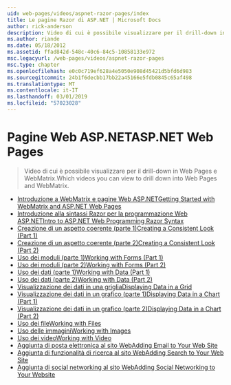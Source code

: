 ```yaml
---
uid: web-pages/videos/aspnet-razor-pages/index
title: Le pagine Razor di ASP.NET | Microsoft Docs
author: rick-anderson
description: Video di cui è possibile visualizzare per il drill-down in Web Pages e WebMatrix.
ms.author: riande
ms.date: 05/18/2012
ms.assetid: ffad842d-548c-40c6-84c5-10858133e972
msc.legacyurl: /web-pages/videos/aspnet-razor-pages
msc.type: chapter
ms.openlocfilehash: e0c0c719ef628a4e5050e908d45421d5bfd6d983
ms.sourcegitcommit: 24b1f6decbb17bb22a45166e5fdb0845c65af498
ms.translationtype: MT
ms.contentlocale: it-IT
ms.lasthandoff: 03/01/2019
ms.locfileid: "57023028"
---
```

<a name="aspnet-web-pages"></a><span data-ttu-id="4f38c-103">Pagine Web ASP.NET</span><span class="sxs-lookup"><span data-stu-id="4f38c-103">ASP.NET Web Pages</span></span>
=================
> <span data-ttu-id="4f38c-104">Video di cui è possibile visualizzare per il drill-down in Web Pages e WebMatrix.</span><span class="sxs-lookup"><span data-stu-id="4f38c-104">Which videos you can view to drill down into Web Pages and WebMatrix.</span></span>


- [<span data-ttu-id="4f38c-105">Introduzione a WebMatrix e pagine Web ASP.NET</span><span class="sxs-lookup"><span data-stu-id="4f38c-105">Getting Started with WebMatrix and ASP.NET Web Pages</span></span>](getting-started-with-webmatrix-and-aspnet-web-pages.md)
- [<span data-ttu-id="4f38c-106">Introduzione alla sintassi Razor per la programmazione Web ASP.NET</span><span class="sxs-lookup"><span data-stu-id="4f38c-106">Intro to ASP.NET Web Programming Razor Syntax</span></span>](introduction-to-aspnet-web-programming-using-the-razor-syntax.md)
- [<span data-ttu-id="4f38c-107">Creazione di un aspetto coerente (parte 1)</span><span class="sxs-lookup"><span data-stu-id="4f38c-107">Creating a Consistent Look (Part 1)</span></span>](creating-a-consistent-look-part-1.md)
- [<span data-ttu-id="4f38c-108">Creazione di un aspetto coerente (parte 2)</span><span class="sxs-lookup"><span data-stu-id="4f38c-108">Creating a Consistent Look (Part 2)</span></span>](creating-a-consistent-look-part-2.md)
- [<span data-ttu-id="4f38c-109">Uso dei moduli (parte 1)</span><span class="sxs-lookup"><span data-stu-id="4f38c-109">Working with Forms (Part 1)</span></span>](working-with-forms-part-1.md)
- [<span data-ttu-id="4f38c-110">Uso dei moduli (parte 2)</span><span class="sxs-lookup"><span data-stu-id="4f38c-110">Working with Forms (Part 2)</span></span>](working-with-forms-part-2.md)
- [<span data-ttu-id="4f38c-111">Uso dei dati (parte 1)</span><span class="sxs-lookup"><span data-stu-id="4f38c-111">Working with Data (Part 1)</span></span>](working-with-data-part-1.md)
- [<span data-ttu-id="4f38c-112">Uso dei dati (parte 2)</span><span class="sxs-lookup"><span data-stu-id="4f38c-112">Working with Data (Part 2)</span></span>](working-with-data-part-2.md)
- [<span data-ttu-id="4f38c-113">Visualizzazione dei dati in una griglia</span><span class="sxs-lookup"><span data-stu-id="4f38c-113">Displaying Data in a Grid</span></span>](displaying-data-in-a-grid.md)
- [<span data-ttu-id="4f38c-114">Visualizzazione dei dati in un grafico (parte 1)</span><span class="sxs-lookup"><span data-stu-id="4f38c-114">Displaying Data in a Chart (Part 1)</span></span>](displaying-data-in-a-chart-part-1.md)
- [<span data-ttu-id="4f38c-115">Visualizzazione dei dati in un grafico (parte 2)</span><span class="sxs-lookup"><span data-stu-id="4f38c-115">Displaying Data in a Chart (Part 2)</span></span>](displaying-data-in-a-chart-part-2.md)
- [<span data-ttu-id="4f38c-116">Uso dei file</span><span class="sxs-lookup"><span data-stu-id="4f38c-116">Working with Files</span></span>](working-with-files.md)
- [<span data-ttu-id="4f38c-117">Uso delle immagini</span><span class="sxs-lookup"><span data-stu-id="4f38c-117">Working with Images</span></span>](working-with-images.md)
- [<span data-ttu-id="4f38c-118">Uso dei video</span><span class="sxs-lookup"><span data-stu-id="4f38c-118">Working with Video</span></span>](working-with-video.md)
- [<span data-ttu-id="4f38c-119">Aggiunta di posta elettronica al sito Web</span><span class="sxs-lookup"><span data-stu-id="4f38c-119">Adding Email to Your Web Site</span></span>](adding-email-to-your-web-site.md)
- [<span data-ttu-id="4f38c-120">Aggiunta di funzionalità di ricerca al sito Web</span><span class="sxs-lookup"><span data-stu-id="4f38c-120">Adding Search to Your Web Site</span></span>](adding-search-to-your-web-site.md)
- [<span data-ttu-id="4f38c-121">Aggiunta di social networking al sito Web</span><span class="sxs-lookup"><span data-stu-id="4f38c-121">Adding Social Networking to Your Website</span></span>](adding-social-networking-to-your-website.md)
